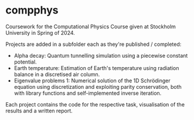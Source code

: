 # compphys
Coursework for the Computational Physics Course given at Stockholm University in Spring of 2024.

Projects are added in a subfolder each as they're published / completed:

- Alpha decay: Quantum tunnelling simulation using a piecewise constant potential.
- Earth temperature: Estimation of Earth's temperature using radiation balance in a discretised air column.
- Eigenvalue problems 1: Numerical solution of the 1D Schrödinger equation using discretization and exploiting parity conservation, both with library functions and self-implemented inverse iteration.

Each project contains the code for the respective task, visualisation of the results and a written report.



